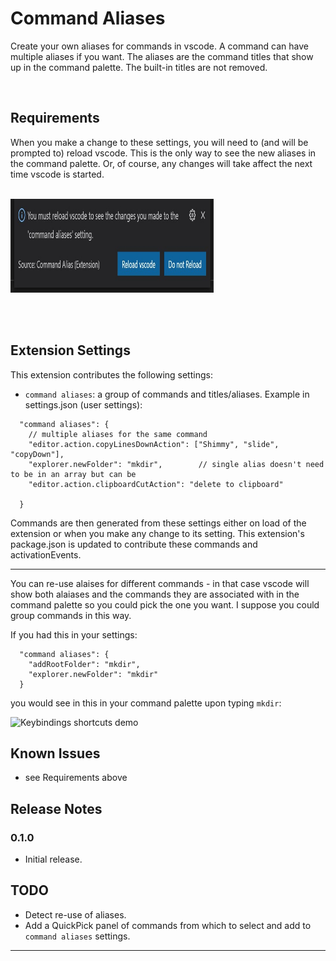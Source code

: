 # Command Aliases  

  Create your own aliases for commands in vscode.  A command can have multiple aliases if you want.  The aliases are the command titles that show up in the command palette.  The built-in titles are not removed.  

  <br/>

## Requirements 

When you make a change to these settings, you will need to (and will be prompted to) reload vscode.  This is the only way to see the new aliases in the command palette.  Or, of course, any changes will take affect the next time vscode is started.

<br/>

<!-- ![Reload notification message](images/reloadNotification.jpg) -->

<img src="https://github.com/ArturoDent/command-alias/blob/master/images/reloadNotification.jpg?raw=true" width="325" height="150" alt="Keybindings shortcuts demo"/>

<br/><br/>

## Extension Settings  

This extension contributes the following settings:

* `command aliases`: a group of commands and titles/aliases.  Example in settings.json (user settings): 

```jsonc
  "command aliases": {
    // multiple aliases for the same command
    "editor.action.copyLinesDownAction": ["Shimmy", "slide", "copyDown"],
    "explorer.newFolder": "mkdir",        // single alias doesn't need to be in an array but can be
    "editor.action.clipboardCutAction": "delete to clipboard"

  }
  ```
Commands are then generated from these settings either on load of the extension or when you make any change to its setting.  This extension's package.json is updated to contribute these commands and activationEvents.

-----------

You can re-use alaises for different commands - in that case vscode will show both alaiases and the commands they are associated with in the command palette so you could pick the one you want.  I suppose you could group commands in this way.

If you had this in your settings:  

```jsonc
  "command aliases": {
    "addRootFolder": "mkdir",
    "explorer.newFolder": "mkdir"
  }
  ```

  you would see in this in your command palette upon typing `mkdir`:

  <!-- ![Reload notification message](images/reloadNotification.jpg) -->

<img src="https://github.com/ArturoDent/command-alias/blob/master/images/commandPaletteWithDuplicateAliases.gif?raw=true" width="325" height="150" alt="Keybindings shortcuts demo"/>


## Known Issues  

* see Requirements above 


## Release Notes  

### 0.1.0

* Initial release.

## TODO

* Detect re-use of aliases.
* Add a QuickPick panel of commands from which to select and add to `command aliases` settings.


-----------------------------------------------------------------------------------------------------------